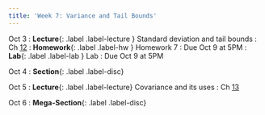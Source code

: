 ```yaml
---
title: 'Week 7: Variance and Tail Bounds'
---
```


Oct 3
: **Lecture**{: .label .label-lecture } Standard deviation and tail bounds
    : Ch [12](http://prob140.org/textbook/content/Chapter_12/00_Standard_Deviation.html)
: **Homework**{: .label .label-hw } Homework 7
    : Due Oct 9 at 5PM
: **Lab**{: .label .label-lab } Lab
    : Due Oct 9 at 5PM

Oct 4
: **Section**{: .label .label-disc}

Oct 5
: **Lecture**{: .label .label-lecture} Covariance and its uses
    : Ch [13](http://prob140.org/textbook/content/Chapter_13/00_Variance_Via_Covariance.html)

Oct 6
: **Mega-Section**{: .label .label-disc}